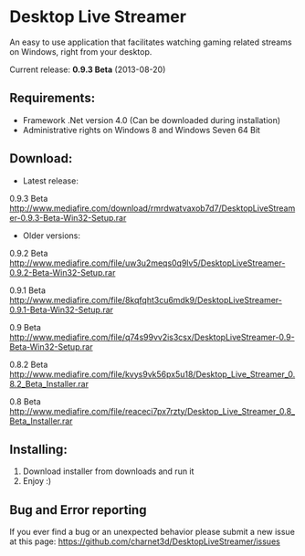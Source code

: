 Desktop Live Streamer
===================

An easy to use application that facilitates watching gaming related streams on Windows, right from your desktop.

Current release: **0.9.3 Beta** (2013-08-20)

Requirements:
-------------

* Framework .Net version 4.0 (Can be downloaded during installation)
* Administrative rights on Windows 8 and Windows Seven 64 Bit

Download:
---------

* Latest release:

0.9.3 Beta
http://www.mediafire.com/download/rmrdwatvaxob7d7/DesktopLiveStreamer-0.9.3-Beta-Win32-Setup.rar

* Older versions:

0.9.2 Beta
http://www.mediafire.com/file/uw3u2meqs0q9lv5/DesktopLiveStreamer-0.9.2-Beta-Win32-Setup.rar

0.9.1 Beta
http://www.mediafire.com/file/8kqfqht3cu6mdk9/DesktopLiveStreamer-0.9.1-Beta-Win32-Setup.rar

0.9 Beta
http://www.mediafire.com/file/q74s99vv2is3csx/DesktopLiveStreamer-0.9-Beta-Win32-Setup.rar

0.8.2 Beta
http://www.mediafire.com/file/kvys9vk56px5u18/Desktop_Live_Streamer_0.8.2_Beta_Installer.rar

0.8 Beta
http://www.mediafire.com/file/reaceci7px7rzty/Desktop_Live_Streamer_0.8_Beta_Installer.rar


Installing:
-----------

1. Download installer from downloads and run it
2. Enjoy :)


Bug and Error reporting
-----------------------

If you ever find a bug or an unexpected behavior please submit a new issue at this page:
https://github.com/charnet3d/DesktopLiveStreamer/issues
